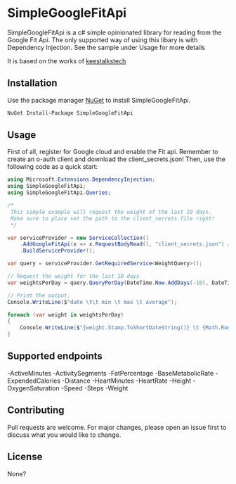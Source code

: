 # SimpleGoogleFitApi

SimpleGoogleFitApi is a c# simple opinionated library for reading from the Google Fit Api.
The only supported way of using this libary is with Dependency Injection. See the sample under Usage for more details

It is based on the works of [keestalkstech](https://keestalkstech.com/2016/07/getting-your-weight-from-google-fit-with-c/)
## Installation

Use the package manager [NuGet](https://www.nuget.org/) to install SimpleGoogleFitApi.

```bash
NuGet Install-Package SimpleGoogleFitApi
```

## Usage
First of all, register for Google cloud and enable the Fit api. Remember to create an o-auth client and download the client_secrets.json!
Then, use the following code as a quick start:

```c#
using Microsoft.Extensions.DependencyInjection;
using SimpleGoogleFitApi;
using SimpleGoogleFitApi.Queries;

/*
 This simple example will request the weight of the last 10 days.
 Make sure to place set the path to the client_secrets file right!
 */

var serviceProvider = new ServiceCollection()
    .AddGoogleFitApi(x => x.RequestBodyRead(), "client_secrets.json") // Here we request the BodyRead scope, which is needed to execute the query.
    .BuildServiceProvider();

var query = serviceProvider.GetRequiredService<WeightQuery>();

// Request the weight for the last 10 days
var weightsPerDay = query.QueryPerDay(DateTime.Now.AddDays(-10), DateTime.Now);

// Print the output.
Console.WriteLine($"date \t\t min \t max \t average");

foreach (var weight in weightsPerDay)
{
    Console.WriteLine($"{weight.Stamp.ToShortDateString()} \t {Math.Round(weight.Min, 2)} \t {Math.Round(weight.Max, 2)} \t {Math.Round(weight.Value, 2)}");
}
```

## Supported endpoints
-ActiveMinutes
-ActivitySegments 
-FatPercentage
-BaseMetabolicRate
-ExpendedCalories
-Distance
-HeartMinutes
-HeartRate
-Height
-OxygenSaturation
-Speed
-Steps
-Weight

## Contributing

Pull requests are welcome. For major changes, please open an issue first
to discuss what you would like to change.

## License

None?
